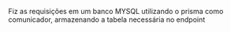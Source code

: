 Fiz as requisições em um banco MYSQL utilizando o prisma como comunicador, armazenando a tabela necessária no endpoint 
